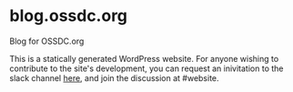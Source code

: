 # blog.ossdc.org

Blog for OSSDC.org

This is a statically generated WordPress website. For anyone wishing to contribute to the site's development, you can request an inivitation to the slack channel [here](http://join.ossdc.org), and join the discussion at #website.
